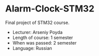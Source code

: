 # Alarm-Clock-STM32
Final project of STM32 course.

* Lecturer: Arseniy Poyda
* Length of course: 1 semester
* When was passed: 2 semester
* Language: Russian

